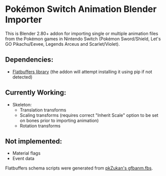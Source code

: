 # Pokémon Switch Animation Blender Importer

This is Blender 2.80+ addon for importing single or multiple animation files from the Pokémon games in Nintendo Switch (Pokémon Sword/Shield, Let's GO Pikachu/Eevee, Legends Arceus and Scarlet/Violet).
## Dependencies:
- [Flatbuffers library](https://pypi.org/project/flatbuffers/) (the addon will attempt installing it using pip if not detected)
## Currently Working:
- Skeleton:
  - Translation transforms
  - Scaling transforms (requires correct "Inherit Scale" option to be set on bones prior to importing animation)
  - Rotation transforms
## Not implemented:
- Material flags
- Event data

Flatbuffers schema scripts were generated from [pkZukan's gfbanm.fbs](https://github.com/pkZukan/PokeDocs/blob/main/SWSH/Flatbuffers/Animation/gfbanm.fbs).
